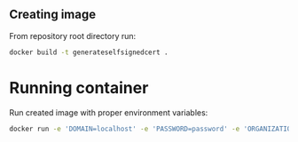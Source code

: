 ## Creating image
From repository root directory run:
``` bash
docker build -t generateselfsignedcert .
```

# Running container
Run created image with proper environment variables:
``` bash
docker run -e 'DOMAIN=localhost' -e 'PASSWORD=password' -e 'ORGANIZATION=SoftwareDeveloper.Blog' generateselfsignedcert 
```
